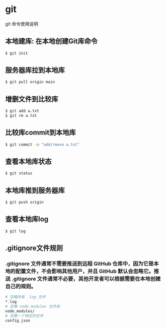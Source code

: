 # git
git 命令使用说明
## 本地建库: 在本地创建Git库命令
~~~bash
$ git init
~~~
## 服务器库拉到本地库
~~~bash
$ git pull origin main
~~~
## 增删文件到比较库
~~~bash
$ git add a.txt
$ git rm a.txt
~~~
## 比较库commit到本地库
~~~bash
$ git commit -m "add/rmove a.txt"
~~~
## 查看本地库状态
~~~bash
$ git status
~~~
## 本地库推到服务器库
~~~bash
$ git push origin
~~~
## 查看本地库log
~~~bash
$ git log
~~~
## .gitignore文件规则
### .gitignore 文件通常不需要推送到远程 GitHub 仓库中，因为它是本地的配置文件，不会影响其他用户，并且 GitHub 默认会忽略它。推送 .gitignore 文件通常不必要，其他开发者可以根据需要在本地创建自己的规则。
~~~bash
# 忽略所有 .log 文件
*.log
# 忽略 node_modules 文件夹
node_modules/
# 忽略一个特定的文件
config.json
~~~
